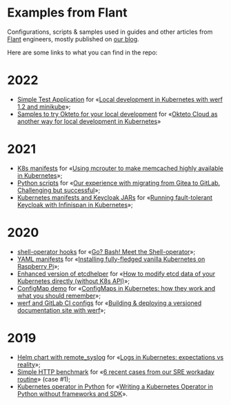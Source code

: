 # Examples from Flant
Configurations, scripts &amp; samples used in guides and other articles from [Flant](https://flant.com/) engineers, mostly published on [our blog](https://blog.flant.com/).

Here are some links to what you can find in the repo:

# 2022

* [Simple Test Application](2022/01-werf-local-dev) for «[Local development in Kubernetes with werf 1.2 and minikube](https://blog.flant.com/local-development-in-kubernetes-with-werf/)»;
* [Samples to try Okteto for your local development](2022/06-okteto) for «[Okteto Cloud as another way for local development in Kubernetes](https://blog.flant.com/okteto-cloud-for-local-development-in-kubernetes/)»

# 2021

* [K8s manifests](2021/09-memcached-mcrouter) for «[Using mcrouter to make memcached highly available in Kubernetes](https://blog.flant.com/highly-available-memcached-with-mcrouter-in-kubernetes/)»;
* [Python scripts](2021/09-gitea-gitlab-migration) for «[Our experience with migrating from Gitea to GitLab. Challenging but successful](https://blog.flant.com/gitea-to-gitlab-migration/)»;
* [Kubernetes manifests and Keycloak JARs](2021/07-keycloak) for «[Running fault-tolerant Keycloak with Infinispan in Kubernetes](https://blog.flant.com/ha-keycloak-infinispan-kubernetes/)»;

# 2020

* [shell-operator hooks](2020/08-kubecon) for «[Go? Bash! Meet the Shell-operator](https://blog.flant.com/go-bash-meet-the-shell-operator/)»;
* [YAML manifests](2020/08-k8s-raspberry-pi) for «[Installing fully-fledged vanilla Kubernetes on Raspberry Pi](https://blog.flant.com/installing-fully-fledged-vanilla-kubernetes-on-raspberry-pi/)»;
* [Enhanced version of etcdhelper](2020/04-etcdhelper) for «[How to modify etcd data of your Kubernetes directly (without K8s API)](https://blog.flant.com/how-to-modify-etcd-data-of-your-kubernetes-directly-without-k8s-api/)»;
* [ConfigMap demo](2020/04-configmaps) for «[ConfigMaps in Kubernetes: how they work and what you should remember](https://blog.flant.com/configmaps-in-kubernetes-how-they-work-and-what-you-should-remember/)»;
* [werf and GitLab CI configs](2020/01-dynamic-build) for «[Building & deploying a versioned documentation site with werf](https://blog.flant.com/building-deploying-a-versioned-documentation-site-with-werf/)»;

# 2019

* [Helm chart with remote_syslog](2019/10-remote-syslog) for «[Logs in Kubernetes: expectations vs reality](https://blog.flant.com/logs-in-kubernetes-expectations-vs-reality/)»;
* [Simple HTTP benchmark](2019/09-http-bench) for «[6 recent cases from our SRE workaday routine](https://blog.flant.com/troubleshooting-web-apps-issues-6-recent-cases-from-our-sres/)» (case #1);
* [Kubernetes operator in Python](2019/08-k8s-python-operator) for «[Writing a Kubernetes Operator in Python without frameworks and SDK](https://blog.flant.com/writing-a-kubernetes-operator-in-python-without-frameworks-and-sdk/)».
